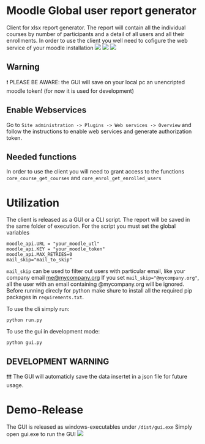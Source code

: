 # Moodle Global user report generator
Client for xlsx report generator.
The report will contain all the individual courses by number of participants and a detail of all users and all their enrollments.
In order to use the client you well need to cofigure the web service of your moodle installation
![](https://img.shields.io/github/stars/nicholas0g/moodle-report-generator.svg) ![](https://img.shields.io/github/forks/nicholas0g/moodle-report-generator.svg) ![](https://img.shields.io/github/tag/nicholas0g/moodle-report-generator.svg)
## Warning
:exclamation: PLEASE BE AWARE: the GUI will save on your local pc an unencripted moodle token! (for now it is used for development)
## Enable Webservices
Go to `Site administration -> Plugins -> Web services -> Overview` and follow the instructions to enable web services and generate authorization token. 
## Needed functions
In order to use the client you will need to grant access to the functions `core_course_get_courses` and `core_enrol_get_enrolled_users`

# Utilization
The client is released as a GUI or a CLI script. 
The report will be saved in the same folder of execution.
For the script you must set the global variables
```
moodle_api.URL = "your_moodle_utl"
moodle_api.KEY = "your_moodle_token"
moodle_api.MAX_RETRIES=0
mail_skip="mail_to_skip"
```
`mail_skip` can be used to filter out users with particular email, like your company email me@mycompany.org
If you set `mail_skip="@mycompany.org"`, all the user with an email containing @mycompany.org will be ignored.
Before running direcly for python make shure to install all the required pip packages in `requirements.txt`.

To use the cli simply run: 
```
python run.py
```
To use the gui in development mode:
```
python gui.py
```
## DEVELOPMENT WARNING
:exclamation::exclamation::exclamation: The GUI will automaticly save the data insertet in a json file for future usage.
# Demo-Release
The GUI is released as windows-executables under `/dist/gui.exe`
Simply open gui.exe to run the GUI
![](https://i.ibb.co/Fb3rJrv/moodelgen.png)
